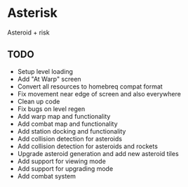 # Asterisk
Asteroid + risk

## TODO
- Setup level loading
- Add "At Warp" screen
- Convert all resources to homebreq compat format
- Fix movement near edge of screen and also everywhere
- Clean up code
- Fix bugs on level regen
- Add warp map and functionality
- Add combat map and functionality
- Add station docking and functionality
- Add collision detection for asteroids
- Add collision detection for asteroids and rockets
- Upgrade asteroid generation and add new asteroid tiles
- Add support for viewing mode
- Add support for upgrading mode
- Add combat system

